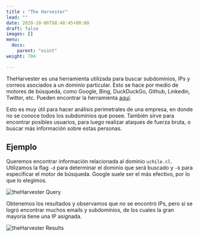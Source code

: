 ```yaml
---
title : "The Harvester"
lead: ""
date: 2020-10-06T08:48:45+00:00
draft: false
images: []
menu:
  docs:
    parent: "osint"
weight: 704

---
```


TheHarvester es una herramienta utilizada para buscar subdominios, IPs y correos asociados a un dominio
particular. Esto se hace por medio de motores de búsqueda, como Google, Bing, DuckDuckGo, Github, Linkedin,
Twitter, etc. Pueden encontrar la herramienta [aquí](https://github.com/laramies/theHarvester).

Esto es muy útil para hacer análisis perimetrales de una empresa, en donde no se conoce todos los subdominios
que posee. También sirve para encontrar posibles usuarios, para luego realizar ataques de fuerza bruta,
o buscar más información sobre estas personas.

## Ejemplo

Queremos encontrar información relacionada al dominio `uchile.cl`. Utilizamos la flag `-d` para determinar el
dominio que será buscado y `-b` para especificar el motor de búsqueda. Google suele ser el más efectivo, por lo
que lo elegimos.

![theHarvester Query](../theharvester1.png)

Obtenemos los resultados y observamos que no se encontró IPs, pero sí se logró encontrar muchos emails y
subdominios, de los cuales la gran mayoría tiene una IP asignada.

![theHarvester Results](../theharvester2.png)
